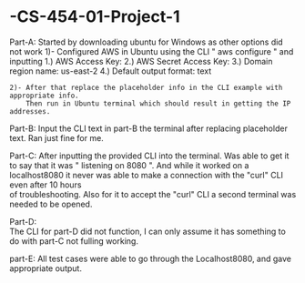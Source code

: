 # -CS-454-01-Project-1
Part-A:
Started by downloading ubuntu for Windows as other options did not work
	1)- Configured AWS in Ubuntu using the CLI " aws configure " and inputting 
		1.) AWS Access Key:
		2.) AWS Secret Access Key: 
		3.) Domain region name: us-east-2
		4.) Default output format: text

	2)- After that replace the placeholder info in the CLI example with appropriate info.
		Then run in Ubuntu terminal which should result in getting the IP addresses.

Part-B:
 Input the CLI text in part-B the terminal after replacing placeholder text.
 Ran just fine for me.

Part-C:
 After inputting the provided CLI into the terminal. Was able to get it to say
	that it was " listening on 8080 ". And while it worked on a localhost8080
	it never was able to make a connection with the "curl" CLI even after 10 hours	
	of troubleshooting. Also for it to accept the "curl" CLI a second terminal was needed to be opened.

Part-D:  
 The CLI for part-D did not function, I can only assume it has something to do with 
	part-C not fulling working.

part-E:
 All test cases were able to go through the Localhost8080, and gave appropriate output.
